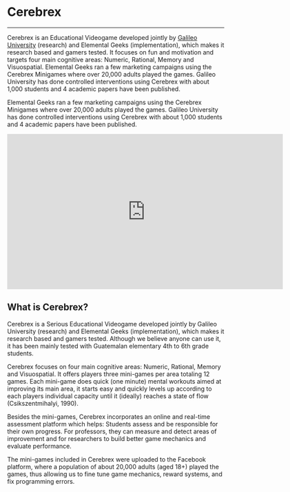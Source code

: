 # Cerebrex
***

Cerebrex is an Educational Videogame developed jointly by [Galileo University](http://turing.galileo.edu) (research) and Elemental Geeks (implementation), which makes it research based and gamers tested. It focuses on fun and motivation and targets four main cognitive areas: Numeric, Rational, Memory and Visuospatial. 
Elemental Geeks ran a few marketing campaigns using the Cerebrex Minigames where  over 20,000 adults played the games. Galileo University has done controlled interventions using Cerebrex with about 1,000 students and 4 academic papers have been published.

Elemental Geeks ran a few marketing campaigns using the Cerebrex Minigames where  over 20,000 adults played the games. Galileo University has done controlled interventions using Cerebrex with about 1,000 students and 4 academic papers have been published.  

<iframe width="640" height="360" src="https://www.youtube.com/embed/CybcuvfERrM" frameborder="0" allowfullscreen></iframe>



## What is Cerebrex?
Cerebrex is a Serious Educational Videogame developed jointly by Galileo University (research) and Elemental Geeks (implementation), which makes it research based and gamers tested. Although we believe anyone can use it, it has been mainly tested with Guatemalan elementary 4th to 6th grade students.


Cerebrex focuses on four main cognitive areas: Numeric, Rational, Memory and Visuospatial. It offers players three mini-games per area totaling 12 games. Each mini-game does quick (one minute) mental workouts aimed at improving its main area, it starts easy and quickly levels up according to each players individual capacity until it (ideally) reaches a state of flow (Csikszentmihalyi, 1990).

Besides the mini-games, Cerebrex incorporates an online and real-time assessment platform which helps: Students assess and be responsible for their own progress. For professors, they can measure and detect areas of improvement and for researchers to build better game mechanics and evaluate performance.


The mini-games included in Cerebrex were uploaded to the Facebook platform, where a population of about 20,000 adults (aged 18+) played the games, thus allowing us to fine tune game mechanics, reward systems, and fix programming errors.
